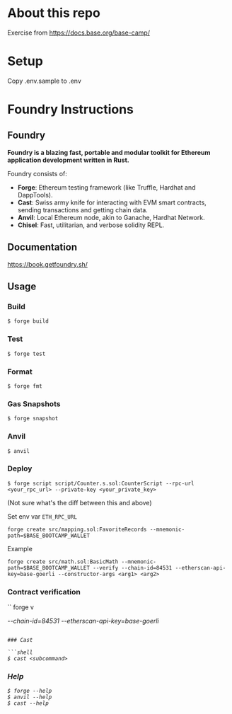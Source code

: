 
# About this repo
Exercise from https://docs.base.org/base-camp/

# Setup
Copy .env.sample to .env

# Foundry Instructions
## Foundry

**Foundry is a blazing fast, portable and modular toolkit for Ethereum application development written in Rust.**

Foundry consists of:

-   **Forge**: Ethereum testing framework (like Truffle, Hardhat and DappTools).
-   **Cast**: Swiss army knife for interacting with EVM smart contracts, sending transactions and getting chain data.
-   **Anvil**: Local Ethereum node, akin to Ganache, Hardhat Network.
-   **Chisel**: Fast, utilitarian, and verbose solidity REPL.

## Documentation

https://book.getfoundry.sh/

## Usage

### Build

```shell
$ forge build
```

### Test

```shell
$ forge test
```

### Format

```shell
$ forge fmt
```

### Gas Snapshots

```shell
$ forge snapshot
```

### Anvil

```shell
$ anvil
```

### Deploy

```shell
$ forge script script/Counter.s.sol:CounterScript --rpc-url <your_rpc_url> --private-key <your_private_key>
```

(Not sure what's the diff between this and above)

Set env var `ETH_RPC_URL`

```
forge create src/mapping.sol:FavoriteRecords --mnemonic-path=$BASE_BOOTCAMP_WALLET
```

Example
```
forge create src/math.sol:BasicMath --mnemonic-path=$BASE_BOOTCAMP_WALLET --verify --chain-id=84531 --etherscan-api-key=base-goerli --constructor-args <arg1> <arg2>
```

### Contract verification
``
forge v <address> <contract> --chain-id=84531 --etherscan-api-key=base-goerli
```

### Cast

```shell
$ cast <subcommand>
```

### Help

```shell
$ forge --help
$ anvil --help
$ cast --help
```
